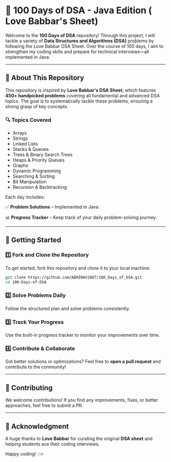 # 🚀 100 Days of DSA - Java Edition ( Love Babbar's Sheet)

Welcome to the **100 Days of DSA** repository! Through this project, I will tackle a variety of  **Data Structures and Algorithms (DSA)**  problems by following the Love Babbar DSA Sheet. Over the course of 100 days, I aim to strengthen my coding skills and prepare for technical interviews—all implemented in Java.

---

## 📌 About This Repository
This repository is inspired by **Love Babbar's DSA Sheet**, which features **450+ handpicked problems** covering all fundamental and advanced DSA topics. The goal is to systematically tackle these problems, ensuring a strong grasp of key concepts.

### 🔍 Topics Covered
- Arrays
- Strings
- Linked Lists
- Stacks & Queues
- Trees & Binary Search Trees
- Heaps & Priority Queues
- Graphs
- Dynamic Programming
- Searching & Sorting
- Bit Manipulation
- Recursion & Backtracking

Each day includes:

✅ **Problem Solutions** – Implemented in Java.  
 
📊 **Progress Tracker** – Keep track of your daily problem-solving journey.  

---

## 🚀 Getting Started
### 1️⃣ Fork and Clone the Repository
To get started, fork this repository and clone it to your local machine:
```bash
git clone https://github.com/ABHINAV2087/100_Days_of_DSA.git
cd 100-Days-of-DSA
```
### 2️⃣ Solve Problems Daily
Follow the structured plan and solve problems consistently.

### 3️⃣ Track Your Progress
Use the built-in progress tracker to monitor your improvements over time.

### 4️⃣ Contribute & Collaborate
Got better solutions or optimizations? Feel free to **open a pull request** and contribute to the community!

---

## 🤝 Contributing
We welcome contributions! If you find any improvements, fixes, or better approaches, feel free to submit a PR.

---

## 🎯 Acknowledgment
A huge thanks to **Love Babbar** for curating the original **DSA sheet** and helping students ace their coding interviews.

Happy coding! 💡🔥
